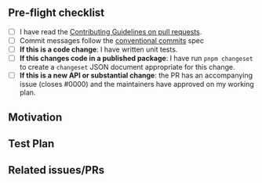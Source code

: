 <!--
Thank you for sending the PR! We appreciate you spending the time to work on these changes.
You can learn more about contributing to NEAR JavaScript API here: https://github.com/wulianapp/chainless-api-ts/blob/master/CONTRIBUTING.md
Happy contributing!
-->

## Pre-flight checklist

- [ ] I have read the [Contributing Guidelines on pull requests](https://github.com/wulianapp/chainless-api-ts/blob/master/CONTRIBUTING.md).
- [ ] Commit messages follow the [conventional commits](https://www.conventionalcommits.org/) spec
- [ ] **If this is a code change**: I have written unit tests.
- [ ] **If this changes code in a published package**: I have run `pnpm changeset` to create a `changeset` JSON document appropriate for this change.
- [ ] **If this is a new API or substantial change**: the PR has an accompanying issue (closes #0000) and the maintainers have approved on my working plan.

## Motivation

<!-- Help us understand your motivation by explaining why you decided to make this change. Does this fix a bug? Does it close an issue? -->

## Test Plan

<!-- Write your test plan here. If you changed any code, please provide us with clear instructions on how you verified your changes work. -->

## Related issues/PRs

<!-- If you haven't already, link to issues/PRs that are related to this change. This helps us develop the context and keep a rich repo history. If this PR is a continuation of a past PR's work, link to that PR. If the PR addresses part of the problem in a meta-issue, mention that issue. -->
